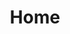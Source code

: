 ---
home: true
title: Home
heroImage: '/images/logo.png'
actions:
  - text: Guide
    link: /guide/
    type: primary
  - text: Documentation
    link: /api/
    type: secondary
footer: Licensed under the [MIT License](https://github.com/LuanRT/YouTube.js/blob/main/LICENSE)
---